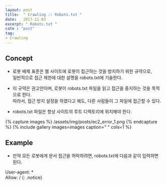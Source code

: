 ```yaml
---
layout: post
title:  " Crawling :: Robots.txt "
date:   2017-11-03
excerpt: " Robots.txt "
cate : "post"
tag:
- Crawling
---
```


## Concept

* 로봇 배제 표준은 웹 사이트에 로봇이 접근하는 것을 방지하기 위한 규약으로, <br> 일반적으로 접근 제한에 대한 설명을 robots.txt에 기술한다.

* 이 규약은 권고안이며, 로봇이 robots.txt 파일을 읽고 접근을 중지하는 것을 목적으로 한다. <br> 따라서, 접근 방지 설정을 하였다고 해도, 다른 사람들이 그 파일에 접근할 수 있다. 

* robots.txt 파일은 항상 사이트의 루트 디렉토리에 위치해야 한다.



{% capture images %}
	/assets/img/posts/ec2_error_1.png
{% endcapture %}
{% include gallery images=images caption=" " cols=1 %}

## Example

* 만약 모든 로봇에게 문서 접근을 허락하려면, robots.txt에 다음과 같이 입력하면 된다.

User-agent: * <br>
Allow: /
{: .notice}


